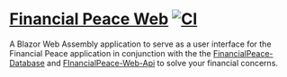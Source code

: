 # [Financial Peace Web](https://github.com/KrylixZA/FinancialPeace-Web)  [![CI](https://github.com/KrylixZA/FinancialPeace-Web/actions/workflows/ci.yml/badge.svg)](https://github.com/KrylixZA/FinancialPeace-Web/actions/workflows/ci.yml)
A Blazor Web Assembly application to serve as a user interface for the Financial Peace application in conjunction with the the [FinancialPeace-Database](https://github.com/KrylixZA/FinancialPeace-Database) and [FInancialPeace-Web-Api](https://github.com/KrylixZA/FinancialPeace-Web-Api) to solve your financial concerns.
